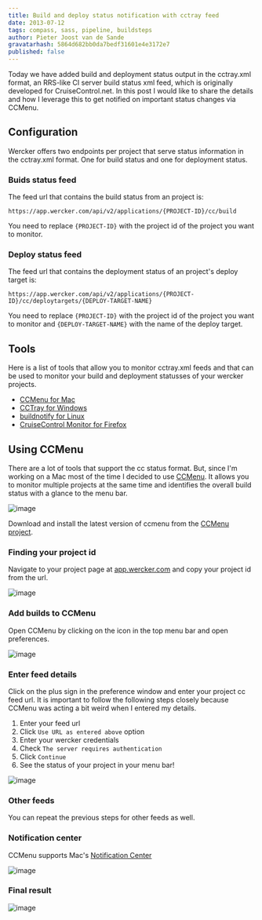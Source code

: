 ```yaml
---
title: Build and deploy status notification with cctray feed
date: 2013-07-12
tags: compass, sass, pipeline, buildsteps
author: Pieter Joost van de Sande
gravatarhash: 5864d682bb0da7bedf31601e4e3172e7
published: false
---
```


Today we have added build and deployment status output in the cctray.xml format, an RRS-like CI server build status xml feed, which is originally developed for CruiseControl.net. In this post I would like to share the details and how I leverage this to get notified on important status changes via CCMenu.

## Configuration
Wercker offers two endpoints per project that serve status information in the cctray.xml format. One for build status and one for deployment status.

### Buids status feed

The feed url that contains the build status from an project is:

	https://app.wercker.com/api/v2/applications/{PROJECT-ID}/cc/build

You need to replace `{PROJECT-ID}` with the project id of the project you want to monitor.

### Deploy status feed

The feed url that contains the deployment status of an project's deploy target is:

	https://app.wercker.com/api/v2/applications/{PROJECT-ID}/cc/deploytargets/{DEPLOY-TARGET-NAME}

You need to replace `{PROJECT-ID}` with the project id of the project you want to monitor and `{DEPLOY-TARGET-NAME}` with the name of the deploy target.

## Tools

Here is a list of tools that allow you to monitor cctray.xml feeds and that can be used to monitor your build and deployment statusses of your wercker projects.

* [CCMenu for Mac](http://ccmenu.sourceforge.net/)
* [CCTray for Windows](http://confluence.public.thoughtworks.org/display/CCNET/CCTray)
* [buildnotify for Linux](https://bitbucket.org/Anay/buildnotify/wiki/Home)
* [CruiseControl Monitor for Firefox](https://addons.mozilla.org/en-US/firefox/addon/cruisecontrol-monitor/)

## Using CCMenu

There are a lot of tools that support the cc status format. But, since I'm working on a Mac most of the time I decided to use [CCMenu](http://ccmenu.sourceforge.net/). It allows you to monitor multiple projects at the same time and identifies the overall build status with a glance to the menu bar.

![image](/images/posts/ccmenu/tray.png)

Download and install the latest version of ccmenu from the [CCMenu project](http://sourceforge.net/projects/ccmenu/files/CCMenu/).

### Finding your project id

Navigate to your project page at [app.wercker.com](https://app.wercker.com) and copy your project id from the url.

![image](/images/posts/ccmenu/project_id.png)

### Add builds to CCMenu

Open CCMenu by clicking on the icon in the top menu bar and open preferences.

![image](/images/posts/ccmenu/open_preferences.png)

### Enter feed details

Click on the plus sign in the preference window and enter your project cc feed url. It is important to follow the following steps closely because CCMenu was acting a bit weird when I entered my details.

1. Enter your feed url
2. Click `Use URL as entered above` option
3. Enter your wercker credentials
4. Check `The server requires authentication`
5. Click `Continue`
6. See the status of your project in your menu bar!

![image](/images/posts/ccmenu/add_feed.png)

### Other feeds

You can repeat the previous steps for other feeds as well.

### Notification center

CCMenu supports Mac's [Notification Center](http://support.apple.com/kb/ht5362)

![image](/images/posts/ccmenu/notifications.png)

### Final result

![image](/images/posts/ccmenu/final.png)
